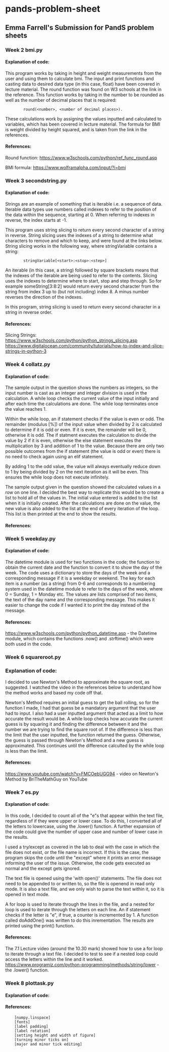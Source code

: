 # pands-problem-sheet
## Emma Farrell's Submission for PandS problem sheets

### Week 2 bmi.py 
#### Explanation of code:
This program works by taking in height and weight measurements from the user and using them to calculate bmi. The input and print functions and casting data to desired data type (in this case, float) have been covered in lecture material. The round function was found on W3 schools at the link in the reference. This function works by taking in the number to be rounded as well as the number of decimal places that is required: 
            
            round(<number>, <number of decimal places>). 

These calculations work by assigning the values inputted and calculated to variables, which has been covered in lecture material. 
The formula for BMI is weight divided by height squared, and is taken from the link in the references.
#### References:
Round function:     https://www.w3schools.com/python/ref_func_round.asp

BMI formula:        https://www.wolframalpha.com/input/?i=bmi
        

### Week 3 secondstring.py
#### Explanation of code:
Strings are an example of something that is iterable i.e. a sequence of data. Iterable data types use numbers called indexes to refer to the position of the data within the sequence, starting at 0. When referring to indexes in reverse, the index starts at -1. 
        
This program uses string slicing to return every second character of a string in reverse. String slicing uses the indexes of a string to determine what characters to remove and which to keep, and were found at the links below. 
String slicing works in the following way, where stringVariable contains a string:
            
            stringVariable[<start>:<stop>:<step>]
        
An iterable (in this case, a string) followed by square brackets means that the indexes of the iterable are being used to refer to the contents. Slicing uses the indexes to determine where to start, stop and step through. So for example someString[3:8:2] would return every second character from the string from index 3 up to (but not including) index 8. A minus number reverses the direction of the indexes. 
        
In this program, string slicing is used to return every second character in a string in reverse order.
#### References:
Slicing Strings:    https://www.w3schools.com/python/python_strings_slicing.asp
                    https://www.digitalocean.com/community/tutorials/how-to-index-and-slice-strings-in-python-3


### Week 4 collatz.py
#### Explanation of code:
The sample output in the question shows the numbers as integers, so the input number is cast as an integer and integer division is used in the calculation. A while loop checks the current value of the input initially and after each time the calculations are done. The while loop terminates once the value reaches 1. 
        
Within the while loop, an if statement checks if the value is even or odd. The remainder (modulus [%]) of the input value when divided by 2 is calculated to determine if it is odd or even. If it is even, the remainder will be 0, otherwise it is odd. The if statment executes the calculation to divide the value by 2 if it is even, otherwise the else statement executes the multiplication by 3 and addition of 1 to the value. Because there are only two possible outcomes from the if statement (the value is odd or even) there is no need to check again using an elif statement. 
        
By adding 1 to the odd value, the value will always eventually reduce down to 1 by being divided by 2 on the next iteration as it will be even. This ensures the while loop does not execute infinitely. 
        
The sample output given in the question showed the calculated values in a row on one line. I decided the best way to replicate this would be to create a list to hold all of the values in. The initial value entered is added to the list when it is initially created. After the calculations are done on the value, the new value is also added to the list at the end of every iteration of the loop. This list is then printed at the end to show the results.

#### References:


### Week 5 weekday.py
#### Explanation of code:
The datetime module is used for two functions in the code; the function to obtain the current date and the function to convert it to show the day of the week. The code uses a dictionary to store the days of the week and a corresponding message if it is a weekday or weekend. The key for each item is a number (as a string) from 0-6 and corresponds to a numbering system used in the datetime module to refer to the days of the week, where 0 = Sunday, 1 = Monday etc. The values are lists comprised of two items, the text of the day name and the corresponding message. This makes it easier to change the code if I wanted it to print the day instead of the message. 

#### References:
https://www.w3schools.com/python/python_datetime.asp - the Datetime module, which contains the functions .now() and .strftime() which were both used in the code.

### Week 6 squareroot.py
### Explanation of code:
I decided to use Newton's Method to approximate the square root, as suggested. I watched the video in the references below to understand how the method works and based my code off that.

Newton's Method requires an initial guess to get the ball rolling, so for the function I made, I had that guess be a mandatory argument that the user had to input. I also had a user inputted argument that acted as a limit to how accurate the result would be. A while loop checks how accurate the current guess is by squaring it and finding the difference between it and the number we are trying to find the square root of. If the difference is less than the limit that the user inputted, the function returned the guess. Otherwise, the guess is passed through Newton's Method and a new guess is approximated. This continues until the difference calculted by the while loop is less than the limit. 

#### References:
https://www.youtube.com/watch?v=FMCOebUGG94 - video on Newton's Method by BriTheMathGuy on YouTube

### Week 7 es.py
#### Explanation of code:
In this code, I decided to count all of the "e"s that appear within the text file, regardless of if they were upper or lower case. To do this, I converted all of the letters to lowercase, using the .lower() function. A further expansion of the code could give the number of upper case and number of lower case in the results. 

I used a try/except as covered in the lab to deal with the case in which the file does not exist, or the file name is incorrect. If this is the case, the program skips the code until the "except" where it prints an error message informing the user of the issue. Otherwise, the code gets executed as normal and the except gets ignored.
        
The text file is opened using the 'with open()' statements. The file does not need to be appended to or written to, so the file is openend in read only mode. It is also a text file, and we only wish to parse the text within it, so it is opened in text mode. 
        
A for loop is used to iterate through the lines in the file, and a nested for loop is used to iterate through the letters on each line. An if statement checks if the letter is "e", if true, a counter is incremented by 1. A function called doAddOne() was written to do this inrementation. The results are printed using the print() function.
        
#### References:
The 7.1 Lecture video (around the 10.30 mark) showed how to use a for loop to iterate through a text file. I decided to test to see if a nested loop could access the letters within the line and it worked. 
https://www.programiz.com/python-programming/methods/string/lower - the .lower() function.

### Week 8 plottask.py
#### Explanation of code:

#### References:
        [numpy.linspace]
        [fonts]
        [label padding]
        [label rotation]
        [setting height and width of figure]
        [turning minor ticks on]
        [major and minor tick editing]
